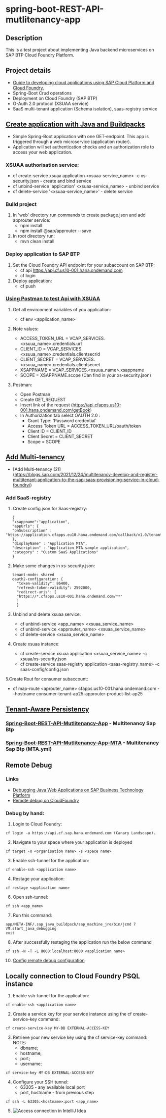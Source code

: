 # spring-boot-REST-API-mutlitenancy-app

## Description

This is a test project about implementing Java backend microservices on SAP BTP Cloud
Foundry Platform.

## Project details

* [Guide to developing cloud applications using SAP Cloud Platform and Cloud Foundry.](https://habr.com/ru/companies/sap/articles/350690/)
* Spring-Boot Crud operations
* Deployment on Cloud Foundry (SAP BTP)
* O-Auth 2.0 protocol (XSUAA service)
* SaaS multi-tenant application (Schema isolation), saas-registry service

## [Create application with Java and Buildpacks](https://developers.sap.com/tutorials/btp-cf-buildpacks-java-create.html#335aa6d6-211f-4b52-b5b3-b6f1b516e728)

* Simple Spring-Boot application with one GET-endpoint. This app is triggered through a web microservice (application router).
* Application will set authentication checks and an authorization role  to access your web application.

### XSUAA authorisation service:

* cf create-service xsuaa application <xsuaa-service_name> -c xs-security.json - create and bind service
* cf unbind-service 'application' <xsuaa-service_name> - unbind service
* cf delete-service '<xsuaa-service_name>' - delete service

### Build project

1. In 'web' directory run commands to create package.json and add approuter service:
    * npm install
    * npm install @sap/approuter --save
2. In root directory run:
    * mvn clean install

### Deploy application to SAP BTP 

1. Set the Cloud Foundry API endpoint for your subaccount on SAP BTP:
      * cf api https://api.cf.us10-001.hana.ondemand.com
      * cf login
2. Deploy application:
      * cf push

### [Using Postman to test Api with XSUAA](https://blogs.sap.com/2020/03/02/using-postman-for-api-testing-with-xsuaa/)

1) Get all environment variables of you application:
    * cf env <application_name>

2) Note values:
     * ACCESS_TOKEN_URL = VCAP_SERVICES.<xsuua_name>.credentials.url
     * CLIENT_ID = VCAP_SERVICES.<xsuua_name>.credentials.clientsecrid
     * CLIENT_SECRET = VCAP_SERVICES.<xsuua_name>.credentials.clientsecret
     * XSAPPNAME = VCAP_SERVICES.<xsuua_name>.xsappname
     * SCOPE = XSAPPNAME.scope (Can find in your xs-security.json)
   
3) Postman:
     * Open Postman
     * Create GET_REQUEST
     * Insert link of the request (https://api.cfapps.us10-001.hana.ondemand.com/getBook)
     * In Authorization tab select OAUTH 2.0 :
          * Grant Type: 'Password credential'
          * Access Token URL = ACCESS_TOKEN_URL/oauth/token
          * Client ID = CLIENT_ID
          * Client Secret = CLIENT_SECRET
          * Scope = SCOPE
       
## [Add Multi-tenancy](https://developers.sap.com/tutorials/cp-cf-security-xsuaa-multi-tenant.html)
   * [Add Multi-tenancy (2)] (https://blogs.sap.com/2021/12/24/multitenancy-develop-and-register-multitenant-application-to-the-sap-saas-provisioning-service-in-cloud-foundry/)
### Add SaaS-registry

1. Create config.json for Saas-registry:

```
   {
   "xsappname":"application",
   "appUrls": {
   "onSubscription" : "https://application.cfapps.eu10.hana.ondemand.com/callback/v1.0/tenants/{tenantId}"
   },
   "displayName" : "Application MTA",
   "description" : "Application MTA sample application",
   "category" : "Custom SaaS Applications"
   }
```

2. Make some changes in xs-security.json:
```
   tenant-mode: shared
   oauth2-configuration: {
     "token-validity": 86400,
     "refresh-token-validity": 2592000,
     "redirect-uris": [
     "https://*.cfapps.us10-001.hana.ondemand.com/**"
     ]
     }
```

3. Unbind and delete xsuaa service:
   * cf unbind-service <app_name> <xsuaa_service_name>
   * cf unbind-service <approuter_name> <xsuaa_service_name>
   * cf delete-service <xsuaa_service_name>

4. Create xsuaa instance:
   * cf create-service xsuaa application <xsuaa_service_name> -c xsuaa/xs-security.json
   * cf create-service saas-registry application <saas-registry_name> -c saas-config/config.json

5.Create Rout for consumer subaccount:
   * cf map-route <aprouter_name> cfapps.us10-001.hana.ondemand.com --hostname consumer-tenant-ap25-approuter-product-list-ap25

## [Tenant-Aware Persistency](https://blogs.sap.com/2017/12/20/deep-dive-6-with-sap-s4hana-cloud-sdk-extend-your-cloud-foundry-application-with-tenant-aware-persistency/)

   ### [Spring-Boot-REST-API-Mutlitenancy-App](https://github.com/Ragimzade/Spring-Boot-REST-API-Mutlitenancy-App) - Multitenancy Sap Btp
   ### [Spring-Boot-REST-API-Mutlitenancy-App-MTA](https://github.com/SergeichykAndrei/btpapp/tree/master) -  Multitenancy Sap Btp (MTA.yml)

## Remote Debug
### Links
  * [Debugging Java Web Applications on SAP Business Technology Platform](https://help.sap.com/docs/btp/sap-business-technology-platform/debug-java-web-application-running-on-sapmachine?locale=en-US)
  * [Remote debug on CloudFoundry](https://blogs.sap.com/2019/07/24/remote-debugging-on-cloud-foundry/)

### Debug by hand:
1. Login to Cloud Foundry:
```
cf login -a https://api.cf.sap.hana.ondemand.com (Canary Landscape).
```
2. Navigate to your space where your application is deployed
```
cf target -o <organisation name> -s <space name>
```
3. Enable ssh-tunnel for the application:
```
cf enable-ssh <application name>
```
4. Restage your application:
```
cf restage <application name>
```
6. Open ssh-tunnel:
```
cf ssh <app_name>
```
7. Run this command:
```
app/META-INF/.sap_java_buildpack/sap_machine_jre/bin/jcmd 7 VM.start_java_debugging
exit
```
8. After successfully restaging the application run the below command
```
cf ssh -N -T -L 8000:localhost:8000 <application name>
```
10. [Config remote debug configuration](https://blogs.sap.com/2019/07/24/remote-debugging-on-cloud-foundry/)

## Locally connection to Cloud Foundry PSQL instance 

1. Enable ssh-tunnel for the application:
```
cf enable-ssh <application name>
```

2. Create a service key for your service instance using the cf create-service-key command:
```
cf create-service-key MY-DB EXTERNAL-ACCESS-KEY
```

3. Retrieve your new service key using the cf service-key command:
    NOTE: 
     * dbname;
     * hostname;
     * port;
     * username;
```
cf service-key MY-DB EXTERNAL-ACCESS-KEY
```

4. Configure your SSH tunnel:
    * 63305 - any available local port
    * port, hostname - from previous step
```
cf ssh -L 63305:<hostname>:port <app_name>
```

5. ![Access connection in IntelliJ Idea](image/dbCfg.png)
 